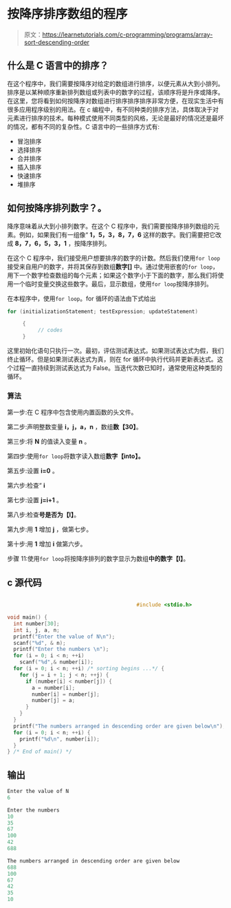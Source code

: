 # 按降序排序数组的程序

> 原文：<https://learnetutorials.com/c-programming/programs/array-sort-descending-order>

## 什么是 C 语言中的排序？

在这个程序中，我们需要按降序对给定的数组进行排序，以便元素从大到小排列。排序是以某种顺序重新排列数组或列表中的数字的过程，该顺序将是升序或降序。在这里，您将看到如何按降序对数组进行排序排序排序非常方便，在现实生活中有很多应用程序级别的用法。在 c 编程中，有不同种类的排序方法，具体取决于对元素进行排序的技术。每种模式使用不同类型的风格，无论是最好的情况还是最坏的情况，都有不同的复杂性。C 语言中的一些排序方式有:

*   冒泡排序
*   选择排序
*   合并排序
*   插入排序
*   快速排序
*   堆排序

## 如何按降序排列数字？。

降序意味着从大到小排列数字。在这个 C 程序中，我们需要按降序排列数组的元素。例如，如果我们有一组像“ **1，5，3，8，7，6** 这样的数字。我们需要把它改成 **8，7，6，5，3，1** ，按降序排列。

在这个 C 程序中，我们接受用户想要排序的数字的计数。然后我们使用`for loop`接受来自用户的数字，并将其保存到数组**数字[]** 中。通过使用嵌套的`for loop`，用下一个数字检查数组的每个元素；如果这个数字小于下面的数字，那么我们将使用一个临时变量交换这些数字。最后，显示数组，使用`for loop`按降序排列。

在本程序中，使用`for loop`。for 循环的语法由下式给出

```c
for (initializationStatement; testExpression; updateStatement)

     {
          // codes
     } 

```

这里初始化语句只执行一次。最初，评估测试表达式。如果测试表达式为假，我们终止循环。但是如果测试表达式为真，则在 for 循环中执行代码并更新表达式。这个过程一直持续到测试表达式为 False。当迭代次数已知时，通常使用这种类型的循环。

### 算法

第一步:在 C 程序中包含使用内置函数的头文件。

第二步:声明整数变量 **i，j，a，n** ，数组**数【30】**。

第三步:将 **N** 的值读入变量 **n** 。

第四步:使用`for loop`将数字读入数组**数字【into】。**

第五步:设置 **i=0** 。

第六步:检查“ **i**

第七步:设置 **j=i+1** 。

第八步:检查**号是否为【I】**。

第九步:用 **1** 增加 **j** ，做第七步。

第十步:用 **1** 增加 **i** 做第六步。

步骤 11:使用`for loop`将按降序排列的数字显示为数组**中的数字【I】**。

## c 源代码

```c

                                          #include <stdio.h>

void main() {
  int number[30];
  int i, j, a, n;
  printf("Enter the value of N\n");
  scanf("%d", & n);
  printf("Enter the numbers \n");
  for (i = 0; i < n; ++i)
    scanf("%d",& number[i]);
  for (i = 0; i < n; ++i) /* sorting begins ...*/ {
    for (j = i + 1; j < n; ++j) {
      if (number[i] < number[j]) {
        a = number[i];
        number[i] = number[j];
        number[j] = a;
      }
    }
  }
  printf("The numbers arranged in descending order are given below\n");
  for (i = 0; i < n; ++i) {
    printf("%d\n", number[i]);
  }
} /* End of main() */

```

## 输出

```c
Enter the value of N
6

Enter the numbers
10
35
67
100
42
688

The numbers arranged in descending order are given below
688
100
67
42
35
10 
```